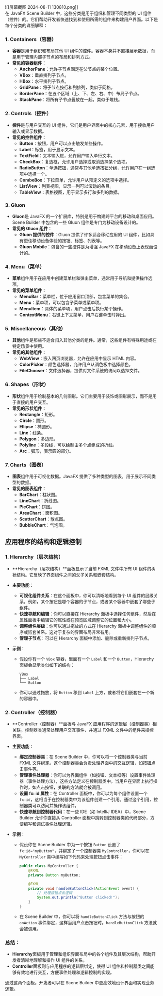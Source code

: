 ![[屏幕截图 2024-08-11 130810.png]]                                                              
在 JavaFX Scene Builder 中，这些分类是用于组织和管理不同类型的 UI 组件（控件）的。它们帮助开发者快速找到和使用所需的组件来构建用户界面。以下是每个分类的详细解释：

### 1. **Containers（容器）**
   - **容器**是用于组织和布局其他 UI 组件的控件。容器本身并不直接展示数据，而是用于管理内部子节点的布局和排列方式。
   - **常见的容器组件**：
     - **AnchorPane**：允许子节点固定在父节点的某个位置。
     - **VBox**：垂直排列子节点。
     - **HBox**：水平排列子节点。
     - **GridPane**：将子节点按行和列排列，类似于网格。
     - **BorderPane**：在五个区域（上、下、左、右、中）布局子节点。
     - **StackPane**：将所有子节点叠放在一起，类似于堆栈。

### 2. **Controls（控件）**
   - **控件**是与用户交互的 UI 组件，它们是用户界面中的核心元素，用于接收用户输入或显示数据。
   - **常见的控件组件**：
     - **Button**：按钮，用户可以点击触发某些操作。
     - **Label**：标签，用于显示文本。
     - **TextField**：文本输入框，允许用户输入单行文本。
     - **CheckBox**：复选框，允许用户选择或取消选择某个选项。
     - **RadioButton**：单选按钮，通常与其他单选按钮分组，允许用户在一组选项中选择一个。
     - **ComboBox**：下拉菜单，允许用户从预定义的选项中选择。
     - **ListView**：列表视图，显示一列可以滚动的条目。
     - **TableView**：表格视图，用于显示多行和多列的数据。

### 3. **Gluon**
   - **Gluon**是 JavaFX 的一个扩展库，特别是用于构建跨平台的移动和桌面应用。Scene Builder 中包含的一些 Gluon 组件是专门为移动设备设计的。
   - **常见的 Gluon 组件**：
     - **Gluon 提供的控件**：Gluon 提供了许多适合移动应用的 UI 组件，比如具有更佳移动设备体验的按钮、标签、列表等。
     - **Gluon Mobile**：包含的一些控件是为增强 JavaFX 在移动设备上表现而设计的。

### 4. **Menu（菜单）**
   - **菜单**组件用于在应用中创建菜单栏和弹出菜单，通常用于导航和提供操作选项。
   - **常见的菜单组件**：
     - **MenuBar**：菜单栏，位于应用窗口顶部，包含菜单的集合。
     - **Menu**：菜单项，可以包含子菜单或菜单项。
     - **MenuItem**：具体的菜单项，用户点击后执行某个操作。
     - **ContextMenu**：右键上下文菜单，用户右键单击时弹出。

### 5. **Miscellaneous（其他）**
   - **其他**组件是那些不适合归入其他分类的组件。通常，这些组件有特殊用途或在特定场景中使用。
   - **常见的其他组件**：
     - **WebView**：嵌入网页浏览器，允许在应用中显示 HTML 内容。
     - **ColorPicker**：颜色选择器，允许用户从调色板中选择颜色。
     - **FileChooser**：文件选择器，提供对文件系统的访问以选择文件。

### 6. **Shapes（形状）**
   - **形状**组件用于绘制基本的几何图形。它们主要用于装饰或图形展示，而不是用于直接的用户交互。
   - **常见的形状组件**：
     - **Rectangle**：矩形。
     - **Circle**：圆形。
     - **Ellipse**：椭圆形。
     - **Line**：线条。
     - **Polygon**：多边形。
     - **Polyline**：多段线，可以绘制由多个点组成的折线。
     - **Arc**：弧形，表示圆的部分。

### 7. **Charts（图表）**
   - **图表**组件用于可视化数据。JavaFX 提供了多种类型的图表，用于展示不同类型的数据。
   - **常见的图表组件**：
     - **BarChart**：柱状图。
     - **LineChart**：折线图。
     - **PieChart**：饼图。
     - **AreaChart**：面积图。
     - **ScatterChart**：散点图。
     - **BubbleChart**：气泡图。


## 应用程序的结构和逻辑控制
### 1. **Hierarchy（层次结构）**
   - **Hierarchy（层次结构）**面板显示了当前 FXML 文件中所有 UI 组件的树状结构。它反映了界面组件之间的父子关系和嵌套结构。
   - **主要功能**：
     - **可视化组件关系**：在这个面板中，你可以清晰地看到每个 UI 组件的层级关系。例如，某个按钮是哪个容器的子节点，或者某个容器中嵌套了哪些子组件。
     - **快速导航和编辑**：你可以直接在 Hierarchy 面板中选择任何组件，然后在属性面板中编辑它的属性或在预览区域调整它的位置和大小。
     - **调整组件层级**：你可以通过拖放的方式在 Hierarchy 面板中调整组件的顺序或嵌套关系。这对于复杂的界面布局非常有用。
     - **管理子节点**：可以在 Hierarchy 面板中添加、删除或重新排列子节点。

   - **示例**：
     - 假设你有一个 `VBox` 容器，里面有一个 `Label` 和一个 `Button`，Hierarchy 面板会显示类似如下的结构：
       ```
       VBox
       ├── Label
       └── Button
       ```
     - 你可以通过拖放，将 `Button` 移到 `Label` 上方，或者将它们嵌套在一个新的容器中。

### 2. **Controller（控制器）**
   - **Controller（控制器）**面板与 JavaFX 应用程序的逻辑层（控制器类）相关联。控制器类通常处理用户交互事件，并通过 FXML 文件中的组件来操控界面。
   - **主要功能**：
     - **绑定控制器类**：在 Scene Builder 中，你可以将一个控制器类与当前 FXML 文件绑定。这个控制器类会负责处理界面中的交互逻辑，如按钮点击事件等。
     - **管理事件处理器**：你可以为界面组件（如按钮、文本框等）设置事件处理器（事件处理方法），这些方法定义在控制器类中。当用户在界面上执行操作时，如点击按钮，关联的方法就会被调用。
     - **设置 fx: id 属性**：在 Controller 面板中，你可以为每个组件设置一个 `fx:id`，这相当于在控制器类中为该组件创建一个引用。通过这个引用，控制器类可以访问并操作该组件。
     - **快速导航到控制器代码**：在一些 IDE（如 IntelliJ IDEA）中，Scene Builder 允许你直接从 Controller 面板中跳转到控制器类的代码部分，方便编写和调试事件处理逻辑。

   - **示例**：
     - 假设你在 Scene Builder 中为一个按钮 `Button` 设置了 `fx:id="myButton"`，并绑定了一个控制器类 `MyController`，你可以在 `MyController` 类中编写如下代码来处理按钮点击事件：
       ```java
       public class MyController {
           @FXML
           private Button myButton;

           @FXML
           private void handleButtonClick(ActionEvent event) {
               // 处理按钮点击逻辑
               System.out.println("Button clicked!");
           }
       }
       ```
     - 在 Scene Builder 中，你可以将 `handleButtonClick` 方法与按钮的 `onAction` 事件绑定，这样当用户点击按钮时，`handleButtonClick` 方法就会被调用。

### 总结：
- **Hierarchy**面板用于管理和组织界面布局中的各个组件及其层次结构，帮助开发者清晰地理解和操作 UI 组件的关系。
- **Controller**面板则与应用程序的逻辑层绑定，使得 UI 组件和控制器类之间能够有效地进行交互，方便事件处理和逻辑控制的实现。

通过这两个面板，开发者可以在 Scene Builder 中更高效地设计界面和实现业务逻辑。